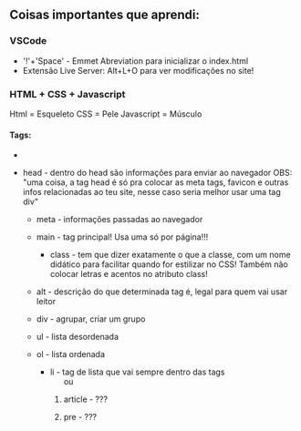 ## Coisas importantes que aprendi:
### VSCode
* '!'+'Space' - Emmet Abreviation para inicializar o index.html
* Extensão Live Server: Alt+L+O para ver modificações no site!

### HTML + CSS + Javascript
Html = Esqueleto
CSS = Pele
Javascript = Músculo
#### Tags:
* <!--Comentário!-->
* head - dentro do head são informações para enviar ao navegador
OBS: "uma coisa, a tag head é só pra colocar as meta tags, favicon e outras infos relacionadas ao teu site, nesse caso seria melhor usar uma tag div"

    * meta - informações passadas ao navegador 

    * main - tag principal! Usa uma só por página!!!

        * class - tem que dizer exatamente o que a classe, com um nome didático para facilitar quando for estilizar no CSS!
        Também não colocar letras e acentos no atributo class!

    * alt - descrição do que determinada tag é, legal para quem vai usar leitor

    * div - agrupar, criar um grupo

    * ul - lista desordenada

    * ol - lista ordenada

        * li -  tag de lista que vai sempre dentro das tags <ol> ou <ul> 
    
    * article - ???

    * pre - ???
